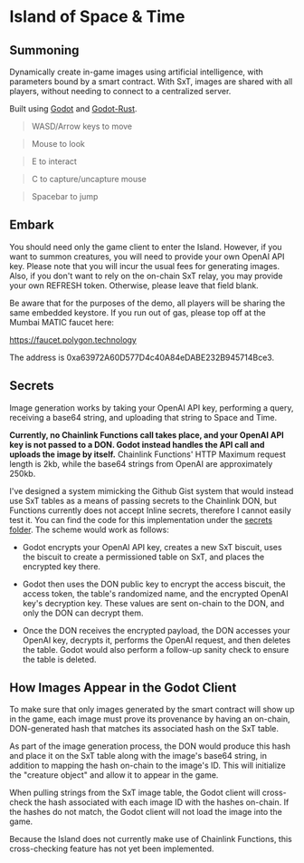# Island of Space & Time


## Summoning

Dynamically create in-game images using artificial intelligence, with parameters bound by a smart contract.  With SxT, images are shared with all players, without needing to connect to a centralized server.  

Built using [Godot](https://github.com/godotengine) and [Godot-Rust](https://github.com/godot-rust).


>WASD/Arrow keys to move

>Mouse to look

>E to interact

>C to capture/uncapture mouse

>Spacebar to jump



## Embark

You should need only the game client to enter the Island.  However, if you want to summon creatures, you will need to provide your own OpenAI API key.  Please note that you will incur the usual fees for generating images.  Also, if you don't want to rely on the on-chain SxT relay, you may provide your own REFRESH token.  Otherwise, please leave that field blank.

Be aware that for the purposes of the demo, all players will be sharing the same embedded keystore.  If you run out of gas, please top off at the Mumbai MATIC faucet here:

https://faucet.polygon.technology

The address is 0xa63972A60D577D4c40A84eDABE232B945714Bce3.



## Secrets

Image generation works by taking your OpenAI API key, performing a query, receiving a base64 string, and uploading that string to Space and Time.

**Currently, no Chainlink Functions call takes place, and your OpenAI API key is not passed to a DON.  Godot instead handles the API call and uploads the image by itself.**  Chainlink Functions' HTTP Maximum request length is 2kb, while the base64 strings from OpenAI are approximately 250kb.

I've designed a system mimicking the Github Gist system that would instead use SxT tables as a means of passing secrets to the Chainlink DON, but Functions currently does not accept Inline secrets, therefore I cannot easily test it.  You can find the code for this implementation under the [secrets folder](secrets).  The scheme would work as follows:

* Godot encrypts your OpenAI API key, creates a new SxT biscuit, uses the biscuit to create a permissioned table on SxT, and places the encrypted key there.  

* Godot then uses the DON public key to encrypt the access biscuit, the access token, the table's randomized name, and the encrypted OpenAI key's decryption key.  These values are sent on-chain to the DON, and only the DON can decrypt them.  

* Once the DON receives the encrypted payload, the DON accesses your OpenAI key, decrypts it, performs the OpenAI request, and then deletes the table.  Godot would also perform a follow-up sanity check to ensure the table is deleted.



## How Images Appear in the Godot Client

To make sure that only images generated by the smart contract will show up in the game, each image must prove its provenance by having an on-chain, DON-generated hash that matches its associated hash on the SxT table.  

As part of the image generation process, the DON would produce this hash and place it on the SxT table along with the image's base64 string, in addition to mapping the hash on-chain to the image's ID. This will initialize the "creature object" and allow it to appear in the game.

When pulling strings from the SxT image table, the Godot client will cross-check the hash associated with each image ID with the hashes on-chain.  If the hashes do not match, the Godot client will not load the image into the game.

Because the Island does not currently make use of Chainlink Functions, this cross-checking feature has not yet been implemented.
